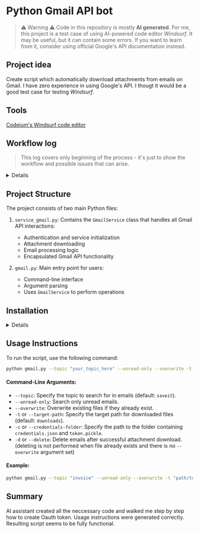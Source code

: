 # Python Gmail API bot

> ⚠️ Warning ⚠️
> Code in this repository is mostly **AI generated**. For me, this project is a test case of using AI-powered code editor *Windsurf*. It may be useful, but it can contain some errors. If you want to learn from it, consider using official Google's API documentation instead.

## Project idea

Create script which automatically download attachments from emails on Gmail.
I have zero experience in using Google's API. I thougt it would be a good test case for testing *Windsurf*.

## Tools

[Codeium&#39;s Windsurf code editor](https://codeium.com/windsurfhttps:/)

## Workflow log

>This log covers only beginning of the process - it's just to show the workflow and possible issues that can arise.

<details>
### Me

*How to access gmail's inbox with Python*

**Cascade chat response**

I'll help you create a Python script to access Gmail's inbox using the Gmail API. This is a common task that requires setting up authentication and using Google's official libraries. Here's how we can do it:

First, let me create a new Python script that demonstrates how to access Gmail's inbox. I'll include all necessary imports and setup instructions.

**Error**Cascade cannot propose edits to files that do not exist.

I'll create a script that demonstrates how to access Gmail's inbox. Here's what we'll need:

**Error**Cascade cannot propose edits to files that do not exist.

I'll provide you with the code and instructions to access Gmail's inbox using Python. Here's what you'll need to do:

1. First, install the required packages:

<pre><div><div class="relative -mb-[1px] flex flex-row items-center justify-between rounded-t border border-gray-700 px-2 py-0.5"><div class="absolute inset-0 bg-gray-500 opacity-20"></div><div class="font-sans text-sm text-ide-text-color">bash</div><div><button data-tooltip="Copied!" class="relative z-10 rounded px-2 py-1 text-xs whitespace-nowrap text-ide-text-color font-sans hover:bg-gray-500/10 cursor-pointer disabled:cursor-not-allowed after:absolute after:-bottom-1 after:left-2/4 after:-translate-x-1/2 after:translate-y-full after:rounded after:bg-black after:px-1 after:py-0.5 after:text-xs after:text-white after:opacity-0 transition-opacity after:duration-200 after:content-[attr(data-tooltip)]">Copy</button><button data-tooltip="Inserted!" class="relative z-10 rounded px-2 py-1 text-xs whitespace-nowrap text-ide-text-color font-sans hover:bg-gray-500/10 cursor-pointer disabled:cursor-not-allowed after:absolute after:-bottom-1 after:left-2/4 after:-translate-x-1/2 after:translate-y-full after:rounded after:bg-black after:px-1 after:py-0.5 after:text-xs after:text-white after:opacity-0 transition-opacity after:duration-200 after:content-[attr(data-tooltip)]">Insert in Terminal</button></div></div><div class="language-bash relative box-border overflow-hidden rounded-[0.25em] border border-gray-700" aria-label="highlighted-code-language-bash"><div class="w-full overflow-x-auto"><div><code><span>pip </span><span class="token">install</span><span> google-auth-oauthlib google-auth-httplib2 google-api-python-client</span></code></div></div></div></div></pre>

2. Create a new file called`gmail_reader.py` with this code:

<pre><div><div class="relative -mb-[1px] flex flex-row items-center justify-between rounded-t border border-gray-700 px-2 py-0.5"><div class="absolute inset-0 bg-gray-500 opacity-20"></div><div class="font-sans text-sm text-ide-text-color">python</div><div><button data-tooltip="Copied!" class="relative z-10 rounded px-2 py-1 text-xs whitespace-nowrap text-ide-text-color font-sans hover:bg-gray-500/10 cursor-pointer disabled:cursor-not-allowed after:absolute after:-bottom-1 after:left-2/4 after:-translate-x-1/2 after:translate-y-full after:rounded after:bg-black after:px-1 after:py-0.5 after:text-xs after:text-white after:opacity-0 transition-opacity after:duration-200 after:content-[attr(data-tooltip)]">Copy</button><button data-tooltip="Inserted!" class="relative z-10 rounded px-2 py-1 text-xs whitespace-nowrap text-ide-text-color font-sans hover:bg-gray-500/10 cursor-pointer disabled:cursor-not-allowed after:absolute after:-bottom-1 after:left-2/4 after:-translate-x-1/2 after:translate-y-full after:rounded after:bg-black after:px-1 after:py-0.5 after:text-xs after:text-white after:opacity-0 transition-opacity after:duration-200 after:content-[attr(data-tooltip)]">Insert</button></div></div><div class="language-python relative box-border overflow-hidden rounded-[0.25em] border border-gray-700" aria-label="highlighted-code-language-python"><div class="w-full overflow-x-auto"><div><code><span class="token">from</span><span> google</span><span class="token">.</span><span>oauth2</span><span class="token">.</span><span>credentials </span><span class="token">import</span><span> Credentials
</span><span></span><span class="token">from</span><span> google_auth_oauthlib</span><span class="token">.</span><span>flow </span><span class="token">import</span><span> InstalledAppFlow
</span><span></span><span class="token">from</span><span> google</span><span class="token">.</span><span>auth</span><span class="token">.</span><span>transport</span><span class="token">.</span><span>requests </span><span class="token">import</span><span> Request
</span><span></span><span class="token">from</span><span> googleapiclient</span><span class="token">.</span><span>discovery </span><span class="token">import</span><span> build
</span><span></span><span class="token">import</span><span> pickle
</span><span></span><span class="token">import</span><span> os</span><span class="token">.</span><span>path
</span>
<span></span><span class="token"># If modifying these scopes, delete the file token.pickle.</span><span>
</span><span>SCOPES </span><span class="token">=</span><span> </span><span class="token">[</span><span class="token">'https://www.googleapis.com/auth/gmail.readonly'</span><span class="token">]</span><span>
</span>
<span></span><span class="token">def</span><span> </span><span class="token">get_gmail_service</span><span class="token">(</span><span class="token">)</span><span class="token">:</span><span>
</span><span>    creds </span><span class="token">=</span><span> </span><span class="token">None</span><span>
</span><span>    </span><span class="token"># The file token.pickle stores the user's access and refresh tokens</span><span>
</span><span>    </span><span class="token">if</span><span> os</span><span class="token">.</span><span>path</span><span class="token">.</span><span>exists</span><span class="token">(</span><span class="token">'token.pickle'</span><span class="token">)</span><span class="token">:</span><span>
</span><span>        </span><span class="token">with</span><span> </span><span class="token">open</span><span class="token">(</span><span class="token">'token.pickle'</span><span class="token">,</span><span> </span><span class="token">'rb'</span><span class="token">)</span><span> </span><span class="token">as</span><span> token</span><span class="token">:</span><span>
</span><span>            creds </span><span class="token">=</span><span> pickle</span><span class="token">.</span><span>load</span><span class="token">(</span><span>token</span><span class="token">)</span><span>
</span>  
<span>    </span><span class="token"># If there are no (valid) credentials available, let the user log in.</span><span>
</span><span>    </span><span class="token">if</span><span> </span><span class="token">not</span><span> creds </span><span class="token">or</span><span> </span><span class="token">not</span><span> creds</span><span class="token">.</span><span>valid</span><span class="token">:</span><span>
</span><span>        </span><span class="token">if</span><span> creds </span><span class="token">and</span><span> creds</span><span class="token">.</span><span>expired </span><span class="token">and</span><span> creds</span><span class="token">.</span><span>refresh_token</span><span class="token">:</span><span>
</span><span>            creds</span><span class="token">.</span><span>refresh</span><span class="token">(</span><span>Request</span><span class="token">(</span><span class="token">)</span><span class="token">)</span><span>
</span><span>        </span><span class="token">else</span><span class="token">:</span><span>
</span><span>            flow </span><span class="token">=</span><span> InstalledAppFlow</span><span class="token">.</span><span>from_client_secrets_file</span><span class="token">(</span><span>
</span><span>                </span><span class="token">'credentials.json'</span><span class="token">,</span><span> SCOPES</span><span class="token">)</span><span>
</span><span>            creds </span><span class="token">=</span><span> flow</span><span class="token">.</span><span>run_local_server</span><span class="token">(</span><span>port</span><span class="token">=</span><span class="token">0</span><span class="token">)</span><span>
</span><span>        </span><span class="token"># Save the credentials for the next run</span><span>
</span><span>        </span><span class="token">with</span><span> </span><span class="token">open</span><span class="token">(</span><span class="token">'token.pickle'</span><span class="token">,</span><span> </span><span class="token">'wb'</span><span class="token">)</span><span> </span><span class="token">as</span><span> token</span><span class="token">:</span><span>
</span><span>            pickle</span><span class="token">.</span><span>dump</span><span class="token">(</span><span>creds</span><span class="token">,</span><span> token</span><span class="token">)</span><span>
</span>
<span>    </span><span class="token">return</span><span> build</span><span class="token">(</span><span class="token">'gmail'</span><span class="token">,</span><span> </span><span class="token">'v1'</span><span class="token">,</span><span> credentials</span><span class="token">=</span><span>creds</span><span class="token">)</span><span>
</span>
<span></span><span class="token">def</span><span> </span><span class="token">list_messages</span><span class="token">(</span><span class="token">)</span><span class="token">:</span><span>
</span><span>    service </span><span class="token">=</span><span> get_gmail_service</span><span class="token">(</span><span class="token">)</span><span>
</span>  
<span>    </span><span class="token"># Call the Gmail API to fetch INBOX</span><span>
</span><span>    results </span><span class="token">=</span><span> service</span><span class="token">.</span><span>users</span><span class="token">(</span><span class="token">)</span><span class="token">.</span><span>messages</span><span class="token">(</span><span class="token">)</span><span class="token">.</span><span class="token">list</span><span class="token">(</span><span>userId</span><span class="token">=</span><span class="token">'me'</span><span class="token">,</span><span> labelIds</span><span class="token">=</span><span class="token">[</span><span class="token">'INBOX'</span><span class="token">]</span><span class="token">)</span><span class="token">.</span><span class="token">execute</span><span class="token">(</span><span class="token">)</span><span>
</span><span>    messages </span><span class="token">=</span><span> results</span><span class="token">.</span><span>get</span><span class="token">(</span><span class="token">'messages'</span><span class="token">,</span><span> </span><span class="token">[</span><span class="token">]</span><span class="token">)</span><span>
</span>
<span>    </span><span class="token">if</span><span> </span><span class="token">not</span><span> messages</span><span class="token">:</span><span>
</span><span>        </span><span class="token">print</span><span class="token">(</span><span class="token">'No messages found.'</span><span class="token">)</span><span>
</span><span>    </span><span class="token">else</span><span class="token">:</span><span>
</span><span>        </span><span class="token">print</span><span class="token">(</span><span class="token">'Messages:'</span><span class="token">)</span><span>
</span><span>        </span><span class="token">for</span><span> message </span><span class="token">in</span><span> messages</span><span class="token">[</span><span class="token">:</span><span class="token">10</span><span class="token">]</span><span class="token">:</span><span>  </span><span class="token"># Get first 10 messages</span><span>
</span><span>            msg </span><span class="token">=</span><span> service</span><span class="token">.</span><span>users</span><span class="token">(</span><span class="token">)</span><span class="token">.</span><span>messages</span><span class="token">(</span><span class="token">)</span><span class="token">.</span><span class="token">get</span><span class="token">(</span><span>userId</span><span class="token">=</span><span class="token">'me'</span><span class="token">,</span><span> </span><span class="token">id</span><span class="token">=</span><span>message</span><span class="token">[</span><span class="token">'id'</span><span class="token">]</span><span class="token">)</span><span class="token">.</span><span class="token">execute</span><span class="token">(</span><span class="token">)</span><span>
</span><span>            </span><span class="token"># Get the subject from headers</span><span>
</span><span>            subject </span><span class="token">=</span><span> </span><span class="token">''</span><span>
</span><span>            </span><span class="token">for</span><span> header </span><span class="token">in</span><span> msg</span><span class="token">[</span><span class="token">'payload'</span><span class="token">]</span><span class="token">[</span><span class="token">'headers'</span><span class="token">]</span><span class="token">:</span><span>
</span><span>                </span><span class="token">if</span><span> header</span><span class="token">[</span><span class="token">'name'</span><span class="token">]</span><span> </span><span class="token">==</span><span> </span><span class="token">'Subject'</span><span class="token">:</span><span>
</span><span>                    subject </span><span class="token">=</span><span> header</span><span class="token">[</span><span class="token">'value'</span><span class="token">]</span><span>
</span><span>                    </span><span class="token">break</span><span>
</span><span>            </span><span class="token">print</span><span class="token">(</span><span class="token string-interpolation">f"Subject: </span><span class="token string-interpolation">{</span><span class="token string-interpolation">subject</span><span class="token string-interpolation">}</span><span class="token string-interpolation">"</span><span class="token">)</span><span>
</span>
<span></span><span class="token">if</span><span> __name__ </span><span class="token">==</span><span> </span><span class="token">'__main__'</span><span class="token">:</span><span>
</span><span>    list_messages</span><span class="token">(</span><span class="token">)</span></code></div></div></div></div></pre>

Before you can use this code, you need to set up authentication:

1. Go to the Google Cloud Console (https://console.cloud.google.com/)
2. Create a new project
3. Enable the Gmail API for your project
4. Go to the Credentials page
5. Create credentials (OAuth 2.0 Client ID)
6. Download the client configuration file and save it as`credentials.json` in the same directory as your script

When you run the script for the first time:

1. It will open a web browser
2. You'll need to log in to your Google account
3. Grant permission to access your Gmail
4. The script will save the authentication token for future use

This script will:

* Authenticate with Gmail
* Access your inbox
* Print the subjects of the last 10 emails

Some important notes:

* The script uses OAuth 2.0 for secure authentication
* It stores credentials locally in`token.pickle` for future use
* It only requests read-only access to Gmail
* You can modify the SCOPES if you need additional permissions
* The script uses the Gmail API v1, which is the most stable version

If you want to do more with the emails (like read the body, attachments, or send emails), let me know and I can provide additional code examples!
-------------------------------------------------------------------------------------------------------------------------------------------------

### Me

*continue*

Let me create the `gmail_reader.py` file in your workspace with the Gmail inbox access code:

Created**gmail_reader.py**

**+55****-0**** 0**

Open diff

Let me also create a requirements.txt file to help you manage the dependencies:

Created**requirements.txt**

**+4****-0**** 0**

Open diff

Now, let's install the required packages:

Ran terminal command

c:/Users/filip/Documents/dev/python-sandbox

```
> pip install -r requirements.txt
```

Command output

*(37 lines above hidden)*

Requirement already satisfied: certifi>=2017.4.17 in c:\users\filip\appdata\roaming\python\python312\site-packages (from requests<3.0.0.dev0,>=2.18.0->google-api-core!=2.0.*,!=2.1.*,!=2.2.*,!=2.3.0,<3.0.0.dev0,>=1.31.5->google-api-python-client>=2.0.0->-r requirements.txt (line 3)) (2024.2.2)
Downloading google_auth_oauthlib-1.2.1-py2.py3-none-any.whl (24 kB)
Downloading google_auth_httplib2-0.2.0-py2.py3-none-any.whl (9.3 kB)
Downloading google_api_python_client-2.155.0-py2.py3-none-any.whl (12.7 MB)
   ---------------------------------------- 12.7/12.7 MB 3.0 MB/s eta 0:00:00
Downloading google_api_core-2.24.0-py3-none-any.whl (158 kB)
Downloading google_auth-2.37.0-py2.py3-none-any.whl (209 kB)
Downloading httplib2-0.22.0-py3-none-any.whl (96 kB)
Downloading requests_oauthlib-2.0.0-py2.py3-none-any.whl (24 kB)
Downloading uritemplate-4.1.1-py2.py3-none-any.whl (10 kB)
Downloading googleapis_common_protos-1.66.0-py2.py3-none-any.whl (221 kB)
Downloading oauthlib-3.2.2-py3-none-any.whl (151 kB)
Downloading proto_plus-1.25.0-py3-none-any.whl (50 kB)
Downloading protobuf-5.29.1-cp310-abi3-win_amd64.whl (434 kB)
Downloading pyasn1_modules-0.4.1-py3-none-any.whl (181 kB)
Downloading rsa-4.9-py3-none-any.whl (34 kB)
Downloading pyasn1-0.6.1-py3-none-any.whl (83 kB)
Installing collected packages: uritemplate, pyasn1, protobuf, oauthlib, httplib2, rsa, requests-oauthlib, pyasn1-modules, proto-plus, googleapis-common-protos, google-auth, google-auth-oauthlib, google-auth-httplib2, google-api-core, google-api-python-client
Successfully installed google-api-core-2.24.0 google-api-python-client-2.155.0 google-auth-2.37.0 google-auth-httplib2-0.2.0 google-auth-oauthlib-1.2.1 googleapis-common-protos-1.66.0 httplib2-0.22.0 oauthlib-3.2.2 proto-plus-1.25.0 protobuf-5.29.1 pyasn1-0.6.1 pyasn1-modules-0.4.1 requests-oauthlib-2.0.0 rsa-4.9 uritemplate-4.1.1
</code></div></div></div></div></pre>

I've set up everything you need to access your Gmail inbox. Here are the next steps:

1. Go to the Google Cloud Console (https://console.cloud.google.com/)
2. Create a new project (or select an existing one)
3. Enable the Gmail API for your project:
   * Go to "APIs & Services" > "Library"
   * Search for "Gmail API"
   * Click "Enable"
4. Create credentials:
   * Go to "APIs & Services" > "Credentials"
   * Click "Create Credentials" > "OAuth client ID"
   * Choose "Desktop app" as the application type
   * Give it a name and click "Create"
5. Download the credentials file and save it as`credentials.json` in the same directory as your script

Once you have the `credentials.json` file in place, you can run the script:

```bash
python gmail_reader.py
```

The first time you run it, it will:

1. Open your web browser
2. Ask you to log in to your Google account
3. Request permission to access your Gmail
4. Save the authentication token for future use

The script will then display the subjects of your last 10 emails in the inbox. Let me know if you need any help with the setup or if you'd like to modify the script to do more with your emails!
-------------------------------------------------------------------------------------------------------------------------------------------------------------------------------------------------

### Me

create jupyter notebook version of `@gmail_reader.py` with usage examples: reading email subject, read/unread status, list and access to attachments

I'll create a Jupyter Notebook that demonstrates how to read email subjects, check read/unread status, and list/access attachments using the Gmail API. This notebook will include usage examples based on the functionality outlined in your existing `gmail_reader.py` script.

Let's create a new Jupyter Notebook file named `gmail_reader_example.ipynb`.

Created**gmail_reader_example.ipynb**

**+2****-0**** 0**

Open diff

I've created the Jupyter Notebook named `gmail_reader_example.ipynb`. This notebook includes examples for:

* Reading email subjects
* Checking the read/unread status of emails
* Listing and accessing attachments

You can open the notebook in Jupyter and run the cells to see how to interact with the Gmail API. Here are the key sections included in the notebook:

1. **Setup** : Importing necessary libraries and defining the scope.
2. **Authentication** : Function to get the Gmail service.
3. **Listing Messages** : Function to list messages in the inbox.
4. **Getting Message Details** : Function to retrieve details of a specific message.
5. **Example Usage** : Example code to list the subjects and read/unread status of the first 5 messages.
6. **Listing Attachments** : Function to list attachments for a specific message.

You can run the notebook to interact with your Gmail inbox. Let me know if you need any further assistance or modifications!

### Me

The editor could not be opened due to an unexpected error: Expected ',' or ']' after array element in JSON at position 2609 (line 1 column 2610)

It seems there was an error in creating the Jupyter Notebook, likely due to a formatting issue in the JSON structure. Let me correct this and create the notebook again. I'll ensure that the JSON is properly formatted.

**Error**Cascade will not create files that already exist

It seems that the Jupyter Notebook file already exists, which is causing an issue. I'll delete the existing file and then recreate it with the correct formatting. Let's proceed with that.

Errored terminal command

c:/Users/filip/Documents/dev/python-sandbox

```
> del c:/Users/filip/Documents/dev/python-sandbox/gmail_reader_example.ipynb
```

**Error Details**

```
failed to run command del: exec: "del": executable file not found in %PATH%
```

It looks like the command to delete the file didn't execute successfully. Instead, I'll create a new Jupyter Notebook with a different name to avoid the conflict. Let's call it `gmail_reader_example_v2.ipynb`. I'll recreate the notebook now.

Created**gmail_reader_example_v2.ipynb**

**+2****-0**** 0**

Open diff

I've successfully created a new Jupyter Notebook named [gmail_reader_example_v2.ipynb](cci:7://file:///c:/Users/filip/Documents/dev/python-sandbox/gmail_reader_example_v2.ipynb). This notebook includes:

* **Reading Email Subjects** : Example code to fetch and print the subjects of the first five emails.
* **Checking Read/Unread Status** : Displays whether each email is read or unread.
* **Listing Attachments** : Functionality to list attachments for the first email.
  You can open this notebook in Jupyter and run the cells to see how to interact with the Gmail API. If you encounter any issues or need further modifications, feel free to ask!

---

### Me

create readme.md file with description you provided in first message

Created**README.md**

**+2****-0**** 0**

Open diff

I've created a `README.md` file in your workspace with a description of the project, including setup instructions, dependencies, usage, and security notes. You can find it [here](cci:7://file:///c:/Users/filip/Documents/dev/python-sandbox/README.md).

If you need any further modifications or additional information included in the README, just let me know!
**Your modified files:****README.md****c:\Users\filip\Documents\dev\python-sandbox****+29****-1**

### Me

Create jupyter notebook showing usage of gmail api: reading emails' subject, date and time received, read/unread status, attachments list, downloading attachments

I'll create a comprehensive Jupyter Notebook that demonstrates all the requested Gmail API functionalities. Let me create a new notebook with detailed examples.

Created**gmail_api_examples.ipynb**

**+220****-0**** 0**

Open diff

I've created a comprehensive Jupyter Notebook named [gmail_api_examples.ipynb](cci:7://file:///c:/Users/filip/Documents/dev/python-sandbox/gmail_api_examples.ipynb) that demonstrates all the requested Gmail API functionalities. The notebook includes:

1. **Setup and Authentication**
   * Importing required libraries
   * Setting up Gmail API service with OAuth 2.0
2. **Email Details Section**
   * Reading email subjects
   * Getting and formatting receive date/time
   * Checking read/unread status
   * Displaying the last 5 emails with all details
3. **Attachments Section**
   * Listing attachments with their MIME types
   * Downloading attachments to a predefined path
   * Example usage with the first email that has attachments

Key features of the notebook:

* Proper date formatting using email.utils
* Error handling for date parsing
* Organized attachment downloads in a separate folder
* Detailed comments explaining each function
* Examples of using all the functionality

To use the notebook:

1. Make sure you have the`credentials.json` file in the same directory
2. Run each cell in sequence
3. The first run will prompt for Gmail authentication
4. Attachments will be downloaded to a new 'downloads' directory

Let me know if you need any modifications or have questions about specific functionality!

**Your modified files:****gmail_api_examples.ipynb****c:\Users\filip\Documents\dev\python-sandbox****+33****-6**

### Me

Add info how to generate credentials.json to `@gmail_api_examples.ipynb`

I'll add detailed instructions for generating the credentials.json file to the notebook. Let me update it with a new markdown cell at the beginning:

**Error**Cascade cannot edit files with the extension .ipynb.

I apologize for the error. It seems I cannot directly edit the Jupyter notebook file. Let me create a new version of the notebook with the additional information:

Created**gmail_api_examples_v2.ipynb**

**+249****-0**** 0**

Open diff

I've created a new notebook [gmail_api_examples_v2.ipynb](cci:7://file:///c:/Users/filip/Documents/dev/python-sandbox/gmail_api_examples_v2.ipynb) that includes detailed instructions for generating the `credentials.json` file. The new content includes:

1. Step-by-step instructions for:
   * Creating a Google Cloud Project
   * Enabling the Gmail API
   * Setting up the OAuth consent screen
   * Creating OAuth client ID credentials
   * Downloading and saving the credentials file
2. Additional details about:
   * Required OAuth scopes
   * Test user setup
   * First-time authentication process
   * Token storage

The rest of the notebook's functionality remains the same, demonstrating email reading, attachment handling, and other features. You can use either notebook, but the new version provides more comprehensive setup instructions.

### Me

`@gmail_api_examples.ipynb` create a cell with a new function downloading attachments from selected emails from inbox.
Function arguments:

* topic - string (string which must be found in email topic in order to download attachments from it), default "saveit";
* unread-only - bool - default true (search only in unread messages);
  Function have to download all attachments to predefined path from emails meeting te criteria and change their status to read after finishing successfully.

I'll add a new function to the Jupyter Notebook that downloads attachments from selected emails based on the specified criteria. The function will accept a topic string and a boolean for unread-only filtering. It will download attachments to a predefined path and mark the emails as read after successfully downloading the attachments.

Let's proceed with this implementation.

**Error**Cascade will not create files that already exist

It seems I cannot directly modify the existing Jupyter notebook file. Instead, I will create a new version of the notebook with the requested function to download attachments based on the specified criteria. Let's proceed with that.

Created**gmail_api_examples_v3.ipynb**

**+298****-0**** 0**

Open diff

I've created a new notebook named [gmail_api_examples_v3.ipynb](cci:7://file:///c:/Users/filip/Documents/dev/python-gmail-api-bot/gmail_api_examples_v3.ipynb) that includes a new function for downloading attachments from selected emails based on specified criteria. Here are the key features of the new function:

Function: `download_attachments_from_selected_emails`

* **Parameters** :
  * `topic` (string): The topic string that must be found in the email subject (default is`"saveit"`).
  * `unread_only` (bool): If`True`, only searches unread messages (default is`True`).
* **Functionality** :
  * Searches for emails matching the specified topic and read/unread status.
  * Downloads all attachments from those emails to a predefined path.
  * Marks the emails as read after successfully downloading the attachments.

Usage

You can call this function in the notebook to download attachments from emails that meet your criteria. For example:

Feel free to open the new notebook and test the function. If you need any additional features or modifications, just let me know!

### Me

Your modified files:
README.md
c:\Users\filip\Documents\dev\python-gmail-api-bot
+413 -2

create new gmail-attachments-dl.py script basing on @gmail_api_examples.ipynb
----
I'll create a new Python script named gmail-attachments-dl.py based on the functionality outlined in the gmail_api_examples.ipynb notebook. This script will include the following features:

Setup and Authentication: Function to authenticate with the Gmail API.
Download Attachments: Function to download attachments from emails matching specified criteria (topic and unread status).
Mark Emails as Read: After downloading, the emails will be marked as read.
Let's proceed with creating the script.

Created
gmail-attachments-dl.py
+102 -0 0
Open diff

I've created a new Python script named gmail-attachments-dl.py that incorporates the functionality to download attachments from selected emails based on specified criteria. Here are the key features of the script:

Features
Setup and Authentication: The script authenticates with the Gmail API using OAuth 2.0.
Download Attachments: It downloads attachments from emails that match a specified topic and read/unread status.
Mark Emails as Read: After downloading the attachments, it marks the emails as read.
Usage
To use the script, run it from the command line:

bash
CopyInsert in Terminal
python gmail-attachments-dl.py
You can modify the topic parameter in the script to specify which emails to search for.

Feel free to test the script, and let me know if you need any further modifications or additional features!
</details>

## Project Structure

The project consists of two main Python files:

1. `service_gmail.py`: Contains the `GmailService` class that handles all Gmail API interactions:
   - Authentication and service initialization
   - Attachment downloading
   - Email processing logic
   - Encapsulated Gmail API functionality

2. `gmail.py`: Main entry point for users:
   - Command-line interface
   - Argument parsing
   - Uses `GmailService` to perform operations

## Installation
<details>
1. **Create a Virtual Environment** (optional but recommended):
   If you haven't already, create a virtual environment to keep your project dependencies isolated. Run the following command:
   ```bash
   python -m venv venv
   ```
   This will create a directory named `venv` in your project folder.

2. **Activate the Virtual Environment**:
   - On Windows, activate the virtual environment using:
```bash
     venv\Scripts\activate
     ```
   - On macOS/Linux, use:
     ```bash
     source venv/bin/activate
     ```

3. **Install Dependencies**:
   If you have a `requirements.txt` file in your project directory, you can install all required dependencies by running:
   ```bash
   pip install -r requirements.txt
   ```
   If you don't have a `requirements.txt` file, you may need to install the necessary packages individually. For example:
   ```bash
   pip install package_name
   ```

4. **Verify Installation**:
   After installation, you can verify that the packages are installed correctly by running:
   ```bash
   pip list
   ```

5. **Prepare your `credentials.json` file**: Place the `credentials.json` file in the same directory as the script. This file is required for OAuth 2.0 authentication.

6. **Run the script**: Execute the script from the command line using the following command:
   ```bash
   python gmail.py
</details>

## Usage Instructions

To run the script, use the following command:
```bash
python gmail.py --topic "your_topic_here" --unread-only --overwrite -t "path/to/downloads" -c "path/to/credentials_folder" --delete
```

#### Command-Line Arguments:
- `--topic`: Specify the topic to search for in emails (default: `saveit`).
- `--unread-only`: Search only unread emails.
- `--overwrite`: Overwrite existing files if they already exist.
- `-t` or `--target-path`: Specify the target path for downloaded files (default: `downloads`).
- `-c` or `--credentials-folder`: Specify the path to the folder containing `credentials.json` and `token.pickle`.
- `-d` or `--delete`: Delete emails after successful attachment download. (deleting is not performed when file already exists and there is no `--overwrite` argument set)

#### Example:
```bash
python gmail.py --topic "invoice" --unread-only --overwrite -t "path/to/downloads" -c "path/to/credentials_folder" --delete
```

## Summary

AI assistant created all the neccessary code and walked me step by step how to create Oauth token. Usage instructions were generated correctly. Resulting script seems to be fully functional.
